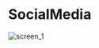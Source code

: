 # SocialMedia

![screen_1](https://github.com/Boo2911/SocialMedia/assets/81471764/5c32253e-73ae-4753-9318-2f1e785af239)
